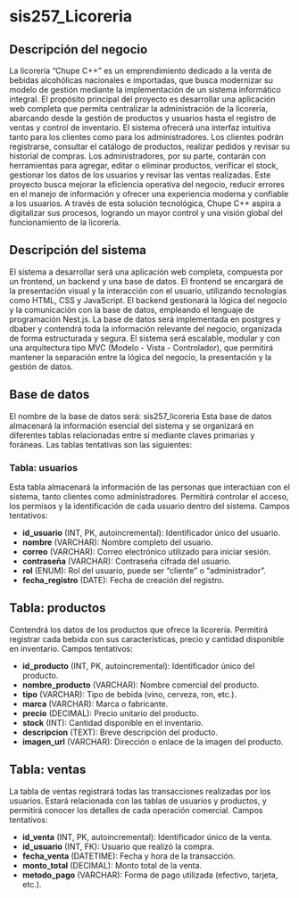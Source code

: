 # sis257_Licoreria
## Descripción del negocio
La licorería “Chupe C++” es un emprendimiento dedicado a la venta de bebidas alcohólicas nacionales e importadas, que busca modernizar su modelo de gestión mediante la implementación de un sistema informático integral.
El propósito principal del proyecto es desarrollar una aplicación web completa que permita centralizar la administración de la licorería, abarcando desde la gestión de productos y usuarios hasta el registro de ventas y control de inventario.
El sistema ofrecerá una interfaz intuitiva tanto para los clientes como para los administradores. Los clientes podrán registrarse, consultar el catálogo de productos, realizar pedidos y revisar su historial de compras. Los administradores, por su parte, contarán con herramientas para agregar, editar o eliminar productos, verificar el stock, gestionar los datos de los usuarios y revisar las ventas realizadas.
Este proyecto busca mejorar la eficiencia operativa del negocio, reducir errores en el manejo de información y ofrecer una experiencia moderna y confiable a los usuarios. A través de esta solución tecnológica, Chupe C++ aspira a digitalizar sus procesos, logrando un mayor control y una visión global del funcionamiento de la licorería.
## Descripción del sistema
El sistema a desarrollar será una aplicación web completa, compuesta por un frontend, un backend y una base de datos.
El frontend se encargará de la presentación visual y la interacción con el usuario, utilizando tecnologías como HTML, CSS y JavaScript.
El backend gestionará la lógica del negocio y la comunicación con la base de datos, empleando el lenguaje de programación Nest.js.
La base de datos será implementada en postgres y dbaber y contendrá toda la información relevante del negocio, organizada de forma estructurada y segura.
El sistema será escalable, modular y con una arquitectura tipo MVC (Modelo - Vista - Controlador), que permitirá mantener la separación entre la lógica del negocio, la presentación y la gestión de datos.
## Base de datos
El nombre de la base de datos será: sis257_licoreria
Esta base de datos almacenará la información esencial del sistema y se organizará en diferentes tablas relacionadas entre sí mediante claves primarias y foráneas. Las tablas tentativas son las siguientes:
### Tabla: usuarios
Esta tabla almacenará la información de las personas que interactúan con el sistema, tanto clientes como administradores. Permitirá controlar el acceso, los permisos y la identificación de cada usuario dentro del sistema.
Campos tentativos:
- **id_usuario** (INT, PK, autoincremental): Identificador único del usuario.
- **nombre** (VARCHAR): Nombre completo del usuario.
- **correo** (VARCHAR): Correo electrónico utilizado para iniciar sesión.
- **contraseña** (VARCHAR): Contraseña cifrada del usuario.
- **rol** (ENUM): Rol del usuario, puede ser “cliente” o “administrador”.
- **fecha_registro** (DATE): Fecha de creación del registro.
## Tabla: productos
Contendrá los datos de los productos que ofrece la licorería. Permitirá registrar cada bebida con sus características, precio y cantidad disponible en inventario.
Campos tentativos:
- **id_producto** (INT, PK, autoincremental): Identificador único del producto.
- **nombre_producto** (VARCHAR): Nombre comercial del producto.
- **tipo** (VARCHAR): Tipo de bebida (vino, cerveza, ron, etc.).
- **marca** (VARCHAR): Marca o fabricante.
- **precio** (DECIMAL): Precio unitario del producto.
- **stock** (INT): Cantidad disponible en el inventario.
- **descripcion** (TEXT): Breve descripción del producto.
- **imagen_url** (VARCHAR): Dirección o enlace de la imagen del producto.
## Tabla: ventas
La tabla de ventas registrará todas las transacciones realizadas por los usuarios. Estará relacionada con las tablas de usuarios y productos, y permitirá conocer los detalles de cada operación comercial.
Campos tentativos:
- **id_venta** (INT, PK, autoincremental): Identificador único de la venta.
- **id_usuario** (INT, FK): Usuario que realizó la compra.
- **fecha_venta** (DATETIME): Fecha y hora de la transacción.
- **monto_total** (DECIMAL): Monto total de la venta.
- **metodo_pago** (VARCHAR): Forma de pago utilizada (efectivo, tarjeta, etc.).

